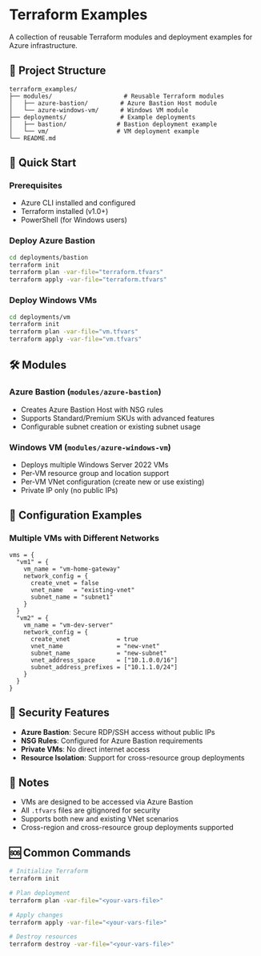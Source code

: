 # Terraform Examples

A collection of reusable Terraform modules and deployment examples for Azure infrastructure.

## 📁 Project Structure

```
terraform_examples/
├── modules/                    # Reusable Terraform modules
│   ├── azure-bastion/         # Azure Bastion Host module
│   └── azure-windows-vm/      # Windows VM module
├── deployments/               # Example deployments
│   ├── bastion/              # Bastion deployment example
│   └── vm/                   # VM deployment example
└── README.md
```

## 🚀 Quick Start

### Prerequisites
- Azure CLI installed and configured
- Terraform installed (v1.0+)
- PowerShell (for Windows users)

### Deploy Azure Bastion
```bash
cd deployments/bastion
terraform init
terraform plan -var-file="terraform.tfvars"
terraform apply -var-file="terraform.tfvars"
```

### Deploy Windows VMs
```bash
cd deployments/vm
terraform init
terraform plan -var-file="vm.tfvars"
terraform apply -var-file="vm.tfvars"
```

## 🛠 Modules

### Azure Bastion (`modules/azure-bastion`)
- Creates Azure Bastion Host with NSG rules
- Supports Standard/Premium SKUs with advanced features
- Configurable subnet creation or existing subnet usage

### Windows VM (`modules/azure-windows-vm`)
- Deploys multiple Windows Server 2022 VMs
- Per-VM resource group and location support
- Per-VM VNet configuration (create new or use existing)
- Private IP only (no public IPs)

## 🔧 Configuration Examples

### Multiple VMs with Different Networks
```hcl
vms = {
  "vm1" = {
    vm_name = "vm-home-gateway"
    network_config = {
      create_vnet = false
      vnet_name   = "existing-vnet"
      subnet_name = "subnet1"
    }
  }
  "vm2" = {
    vm_name = "vm-dev-server"
    network_config = {
      create_vnet             = true
      vnet_name               = "new-vnet"
      subnet_name             = "new-subnet"
      vnet_address_space      = ["10.1.0.0/16"]
      subnet_address_prefixes = ["10.1.1.0/24"]
    }
  }
}
```

## 🔐 Security Features

- **Azure Bastion**: Secure RDP/SSH access without public IPs
- **NSG Rules**: Configured for Azure Bastion requirements
- **Private VMs**: No direct internet access
- **Resource Isolation**: Support for cross-resource group deployments

## 📝 Notes

- VMs are designed to be accessed via Azure Bastion
- All `.tfvars` files are gitignored for security
- Supports both new and existing VNet scenarios
- Cross-region and cross-resource group deployments supported

## 🆘 Common Commands

```bash
# Initialize Terraform
terraform init

# Plan deployment
terraform plan -var-file="<your-vars-file>"

# Apply changes
terraform apply -var-file="<your-vars-file>"

# Destroy resources
terraform destroy -var-file="<your-vars-file>"
```